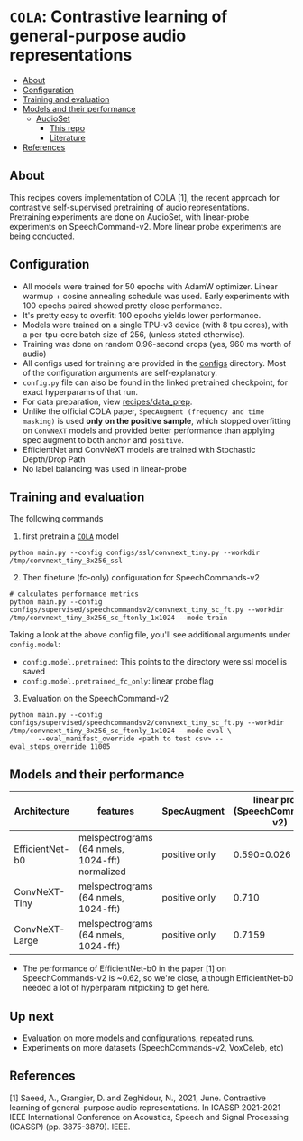 # `COLA`: Contrastive learning of general-purpose audio representations

- [About](#about)
- [Configuration](#configuration)
- [Training and evaluation](#training-and-evaluation)
- [Models and their performance](#models-and-their-performance)
  - [AudioSet](#audioset)
    - [This repo](#this-repo)
    - [Literature](#literature)
- [References](#references)


## About
This recipes covers implementation of COLA [1], the recent approach for contrastive self-supervised pretraining of audio representations.   
Pretraining experiments are done on AudioSet, with linear-probe experiments on SpeechCommand-v2. More linear probe experiments are being conducted.

## Configuration
- All models were trained for 50 epochs with AdamW optimizer. Linear warmup + cosine annealing schedule was used. Early experiments with 100 epochs paired showed pretty close performance.
- It's pretty easy to overfit: 100 epochs yields lower performance.
- Models were trained on a single TPU-v3 device (with 8 tpu cores), with a per-tpu-core batch size of 256, (unless stated otherwise).
- Training was done on random 0.96-second crops (yes, 960 ms worth of audio)
- All configs used for training are provided in the [configs](configs) directory. Most of the configuration arguments are self-explanatory.
- `config.py` file can also be found in the linked pretrained checkpoint, for exact hyperparams of that run.
- For data preparation, view [recipes/data_prep](../data_prep).
- Unlike the official COLA paper, `SpecAugment (frequency and time masking)` is used **only on the positive sample**, which stopped overfitting on `ConvNeXT` models and provided better performance than applying spec augment to both `anchor` and `positive`.
- EfficientNet and ConvNeXT models are trained with Stochastic Depth/Drop Path
- No label balancing was used in linear-probe

## Training and evaluation
The following commands

1. first pretrain a [`COLA`](contrastive_model.py) model

```shell
python main.py --config configs/ssl/convnext_tiny.py --workdir /tmp/convnext_tiny_8x256_ssl
```

2. Then finetune (fc-only) configuration for SpeechCommands-v2
```shell
# calculates performance metrics
python main.py --config configs/supervised/speechcommandsv2/convnext_tiny_sc_ft.py --workdir /tmp/convnext_tiny_8x256_sc_ftonly_1x1024 --mode train
```
Taking a look at the above config file, you'll see additional arguments under `config.model`:
- `config.model.pretrained`: This points to the directory were ssl model is saved
- `config.model.pretrained_fc_only`: linear probe flag

3. Evaluation on the SpeechCommand-v2
```shell
python main.py --config configs/supervised/speechcommandsv2/convnext_tiny_sc_ft.py --workdir /tmp/convnext_tiny_8x256_sc_ftonly_1x1024 --mode eval \
       --eval_manifest_override <path to test csv> --eval_steps_override 11005
```

## Models and their performance

| Architecture    | features                                               | SpecAugment   | linear probe<br>(SpeechCommands-v2) | Pretrained weights                                                                                                                                                                                                           |
|-----------------|--------------------------------------------------------|---------------|-------------------------------------|------------------------------------------------------------------------------------------------------------------------------------------------------------------------------------------------------------------------------|
| EfficientNet-b0 | melspectrograms<br>(64 nmels, 1024-fft)<br/>normalized | positive only | 0.590±0.026                         | [COLA weights](https://drive.google.com/drive/folders/1sDJ0XO8-OxzFpdH8kF_zr6aFNgMXSIvB?usp=sharing) <br/> [SpeechCommands-v2 weights](https://drive.google.com/drive/folders/1O-D6CC_wLPHr34yPmml4nmr0DhV6sAha?usp=sharing) |
| ConvNeXT-Tiny   | melspectrograms<br>(64 nmels, 1024-fft)                | positive only | 0.710                               | [COLA weights](https://drive.google.com/drive/folders/1Pul5XcAv1OWIFYx00dtrgCWgQ_km-u5i?usp=sharing) <br/> [SpeechCommands-v2 weights](https://drive.google.com/drive/folders/1CdUpQCXcS4fQ4MsZwsekNe6hXR_LEjkD?usp=sharing) |
| ConvNeXT-Large  | melspectrograms<br>(64 nmels, 1024-fft)                | positive only | 0.7159                              | [COLA weights](https://drive.google.com/drive/folders/1632ExyoC9xK_EczdoP7haV01oFLMJpxf?usp=sharing) <br/> [SpeechCommands-v2 weights](https://drive.google.com/drive/folders/1mvGTccHl_ZSLNJUVzNwQ7Zqyhkb97dL_?usp=sharing) |

- The performance of EfficientNet-b0 in the paper [1] on SpeechCommands-v2 is ~0.62, so we're close, although EfficientNet-b0 needed a lot of hyperparam nitpicking to get here.

## Up next
- Evaluation on more models and configurations, repeated runs.
- Experiments on more datasets (SpeechCommands-v2, VoxCeleb, etc)

## References
[1] Saeed, A., Grangier, D. and Zeghidour, N., 2021, June. Contrastive learning of general-purpose audio representations. In ICASSP 2021-2021 IEEE International Conference on Acoustics, Speech and Signal Processing (ICASSP) (pp. 3875-3879). IEEE. 
